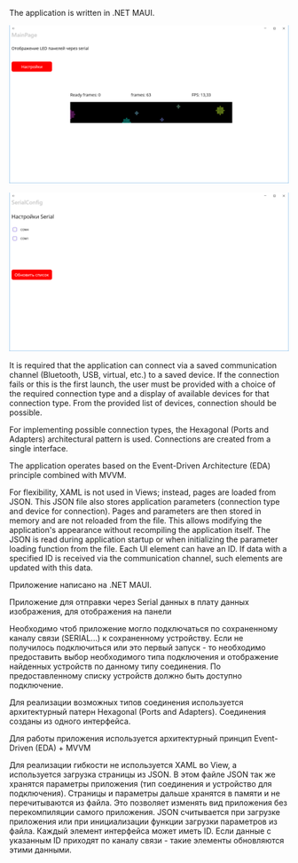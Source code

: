 The application is written in .NET MAUI.

![Alt text](./StarPixelApp/Resources/Images/main.png?raw=true "Main picture")

![Alt text](./StarPixelApp/Resources/Images/settings.png?raw=true "Settings")

It is required that the application can connect via a saved communication channel (Bluetooth, USB, virtual, etc.) to a saved device. If the connection fails or this is the first launch, the user must be provided with a choice of the required connection type and a display of available devices for that connection type. From the provided list of devices, connection should be possible.

For implementing possible connection types, the Hexagonal (Ports and Adapters) architectural pattern is used. Connections are created from a single interface.

The application operates based on the Event-Driven Architecture (EDA) principle combined with MVVM.

For flexibility, XAML is not used in Views; instead, pages are loaded from JSON. This JSON file also stores application parameters (connection type and device for connection). Pages and parameters are then stored in memory and are not reloaded from the file. This allows modifying the application's appearance without recompiling the application itself. The JSON is read during application startup or when initializing the parameter loading function from the file. Each UI element can have an ID. If data with a specified ID is received via the communication channel, such elements are updated with this data.

Приложение написано на .NET MAUI.

Приложение для отправки через Serial данных в плату данных изображения, для отображения на панели

Необходимо чтоб приложение могло подключаться по сохраненному каналу связи (SERIAL...) к сохраненному устройству. Если не получилось подключиться или это первый запуск - то необходимо предоставить выбор необходимого типа подключения и отображение найденных устройств по данному типу соединения. По предоставленному списку устройств должно быть доступно подключение.

Для реализации возможных типов соединения используется архитектурный патерн Hexagonal (Ports and Adapters). Соединения созданы из одного интерфейса.

Для работы приложения используется архитектурный принцип Event-Driven (EDA) + MVVM

Для реализации гибкости не используется XAML во View, а используется загрузка страницы из JSON. В этом файле JSON так же хранятся параметры приложения (тип соединения и устройство для подключения). Страницы и параметры дальше хранятся в памяти и не перечитываются из файла. Это позволяет изменять вид приложения без перекомпиляции самого приложения. JSON считывается при загрузке приложения или при инициализации функции загрузки параметров из файла. Каждый элемент интерфейса может иметь ID. Если данные с указанным ID приходят по каналу связи - такие элементы обновляются этими данными. 

